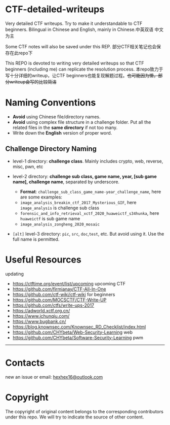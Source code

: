 # CTF-detailed-writeups
Very detailed CTF writeups. Try to make it understandable to CTF beginners. Bilingual in Chinese and English, mainly in Chinese.中英双语 中文为主

Some CTF notes will also be saved under this REP. 部分CTF相关笔记也会保存在此repo下

This REPO is devoted to writing very detailed writeups so that CTF beginners (including me) can replicate the resolution process. 本repo致力于写十分详细的writeup，让CTF beginners也能复现解题过程。~~也可能因为懒，部分writeup会写的比较简洁~~

# Naming Conventions

- **Avoid** using Chinese file/directory names.
- **Avoid** using complex file structure in a challenge folder. Put all the related files in the **same directory** if not too many.
- Write down the **English** version of proper word.

## Challenge Directory Naming

- level-1 directory: **challenge class**. Mainly includes crypto, web, reverse, misc, pwn, etc
- level-2 directory: **challenge sub class, game name, year, [sub game name], challenge name**, separated by underscore.
  - **Format**: `challenge_sub_class_game_name-year_challenge_name`, here are some examples:
  - `image_analysis_breakin_ctf_2017_Mysterious_GIF`, here `image_analysis` is challenge sub class
  - `forensic_and_info_retrieval_xctf_2020_huaweictf_s34hunka`, here `huaweictf` is sub game name
  - `image_analysis_zongheng_2020_mosaic`

- `[alt]` level-3 directory: `pic`, `src`, `doc`,`test`, etc. But avoid using it. Use the full name is permitted.


# Useful Resources

updating

- https://ctftime.org/event/list/upcoming   upcoming CTF
- https://github.com/firmianay/CTF-All-In-One
- https://github.com/ctf-wiki/ctf-wiki    for beginners
- https://github.com/MOCSCTF/CTF-Write-UP
- https://github.com/ctfs/write-ups-2017
- https://adworld.xctf.org.cn/
- https://www.ichunqiu.com/
- https://www.bugbank.cn/
- https://blog.knownsec.com/Knownsec_RD_Checklist/index.html 
- https://github.com/CHYbeta/Web-Security-Learning   web
- https://github.com/CHYbeta/Software-Security-Learning  pwm








---
# Contacts

new an issue or email: [hexhex16@outlook.com](mailto:hexhex16@outlook.com)

# Copyright

The copyright of original content belongs to the corresponding contributors under this repo. We will try to indicate the source of other content.